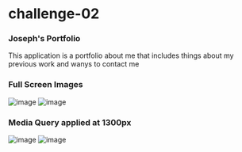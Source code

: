 # challenge-02

### Joseph's Portfolio

This application is a portfolio about me that includes things about my previous work and wanys to contact me

### Full Screen Images
![image](https://user-images.githubusercontent.com/117794483/208224810-0b20ea27-20a2-4739-9f1a-d671ce16fd2e.png)
![image](https://user-images.githubusercontent.com/117794483/208224829-01abd868-3993-467d-b3ad-232441c0140a.png)

### Media Query applied at 1300px
![image](https://user-images.githubusercontent.com/117794483/208224877-a6beec63-c6a6-4478-82de-2e971ed2759b.png)
![image](https://user-images.githubusercontent.com/117794483/208224884-54ef7bb5-805f-4924-b6d7-94f12bb997c1.png)


